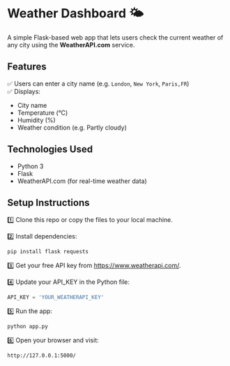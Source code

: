 # Weather Dashboard 🌤

A simple Flask-based web app that lets users check the current weather of any city using the **WeatherAPI.com** service.

## Features
✅ Users can enter a city name (e.g. `London`, `New York`, `Paris,FR`)  
✅ Displays:
- City name
- Temperature (°C)
- Humidity (%)
- Weather condition (e.g. Partly cloudy)

## Technologies Used
- Python 3
- Flask
- WeatherAPI.com (for real-time weather data)

## Setup Instructions

1️⃣ Clone this repo or copy the files to your local machine.  

2️⃣ Install dependencies:
```bash
pip install flask requests
```
3️⃣ Get your free API key from https://www.weatherapi.com/.

4️⃣ Update your API_KEY in the Python file:
```python
API_KEY = 'YOUR_WEATHERAPI_KEY'
```
5️⃣ Run the app:
```bash
python app.py
```
6️⃣ Open your browser and visit:
```
http://127.0.0.1:5000/
```
